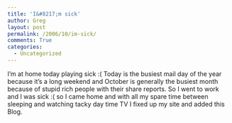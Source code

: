 ```yaml
---
title: 'I&#8217;m sick'
author: Greg
layout: post
permalink: /2006/10/im-sick/
comments: True
categories:
  - Uncategorized
---
```

I&#8217;m at home today playing sick :( Today is the busiest mail day of the year because it’s a long weekend and October is generally the busiest month because of stupid rich people with their share reports. So I went to work and I was sick :( so I came home and with all my spare time between sleeping and watching tacky day time TV I fixed up my site and added this Blog.